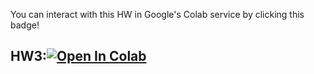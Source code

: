 You can interact with this HW in Google's Colab service by clicking this badge!

## HW3:[![Open In Colab](https://colab.research.google.com/assets/colab-badge.svg)](https://colab.research.google.com/github/diego898/cs3262-f22/blob/main/notebooks/HW3/HW3.ipynb)